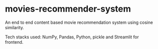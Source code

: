 # movies-recommender-system

An end to end content based movie recommendation system using cosine similarity.

Tech stacks used: NumPy, Pandas, Python, pickle and Streamlit for frontend.

